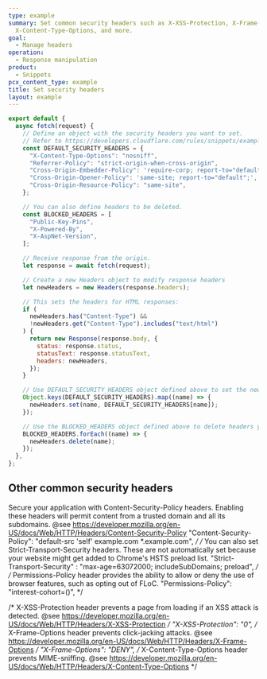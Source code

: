 ```yaml
---
type: example
summary: Set common security headers such as X-XSS-Protection, X-Frame-Options,
  X-Content-Type-Options, and more.
goal:
  - Manage headers
operation:
  - Response manipulation
product:
  - Snippets
pcx_content_type: example
title: Set security headers
layout: example
---
```


```js
export default {
  async fetch(request) {
    // Define an object with the security headers you want to set.
    // Refer to https://developers.cloudflare.com/rules/snippets/examples/security-headers/#other-common-security-headers for more options.
    const DEFAULT_SECURITY_HEADERS = {
      "X-Content-Type-Options": "nosniff",
      "Referrer-Policy": "strict-origin-when-cross-origin",
      "Cross-Origin-Embedder-Policy": 'require-corp; report-to="default";',
      "Cross-Origin-Opener-Policy": 'same-site; report-to="default";',
      "Cross-Origin-Resource-Policy": "same-site",
    };

    // You can also define headers to be deleted.
    const BLOCKED_HEADERS = [
      "Public-Key-Pins",
      "X-Powered-By",
      "X-AspNet-Version",
    ];

    // Receive response from the origin.
    let response = await fetch(request);

    // Create a new Headers object to modify response headers
    let newHeaders = new Headers(response.headers);

    // This sets the headers for HTML responses:
    if (
      newHeaders.has("Content-Type") &&
      !newHeaders.get("Content-Type").includes("text/html")
    ) {
      return new Response(response.body, {
        status: response.status,
        statusText: response.statusText,
        headers: newHeaders,
      });
    }

    // Use DEFAULT_SECURITY_HEADERS object defined above to set the new security headers.
    Object.keys(DEFAULT_SECURITY_HEADERS).map((name) => {
      newHeaders.set(name, DEFAULT_SECURITY_HEADERS[name]);
    });

    // Use the BLOCKED_HEADERS object defined above to delete headers you wish to block.
    BLOCKED_HEADERS.forEach((name) => {
      newHeaders.delete(name);
    });
  },
};
```

## Other common security headers

Secure your application with Content-Security-Policy headers.
Enabling these headers will permit content from a trusted domain and all its subdomains.
@see https://developer.mozilla.org/en-US/docs/Web/HTTP/Headers/Content-Security-Policy
"Content-Security-Policy": "default-src 'self' example.com *.example.com",
*/
  /*
You can also set Strict-Transport-Security headers.
These are not automatically set because your website might get added to Chrome's HSTS preload list.
"Strict-Transport-Security" : "max-age=63072000; includeSubDomains; preload",
*/
  /*
Permissions-Policy header provides the ability to allow or deny the use of browser features, such as opting out of FLoC.
"Permissions-Policy": "interest-cohort=()",
*/

/*
X-XSS-Protection header prevents a page from loading if an XSS attack is detected.
@see https://developer.mozilla.org/en-US/docs/Web/HTTP/Headers/X-XSS-Protection
*/
  "X-XSS-Protection": "0",
  /*
X-Frame-Options header prevents click-jacking attacks.
@see https://developer.mozilla.org/en-US/docs/Web/HTTP/Headers/X-Frame-Options
*/
  "X-Frame-Options": "DENY",
  /*
X-Content-Type-Options header prevents MIME-sniffing.
@see https://developer.mozilla.org/en-US/docs/Web/HTTP/Headers/X-Content-Type-Options
*/